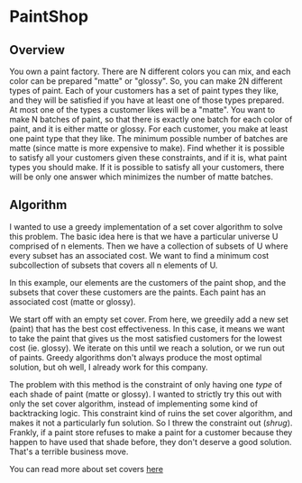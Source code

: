 # PaintShop

## Overview
You own a paint factory. There are N different colors you can mix, and each color can be prepared "matte" or "glossy". So, you can make 2N different types of paint. Each of your customers has a set of paint types they like, and they will be satisfied if you have at least one of those types prepared. At most one of the types a customer likes will be a "matte". You want to make N batches of paint, so that there is exactly one batch for each color of paint, and it is either matte or glossy. For each customer, you make at least one paint type that they like. The minimum possible number of batches are matte (since matte is more expensive to make). Find whether it is possible to satisfy all your customers given these constraints, and if it is, what paint types you should make. If it is possible to satisfy all your customers, there will be only one answer which minimizes the number of matte batches.

## Algorithm 
I wanted to use a greedy implementation of a set cover algorithm to solve this problem.  The basic idea here is that we have a particular universe U comprised of n elements.  Then we have a collection of subsets of U where every subset has an associated cost. We want to find a minimum cost subcollection of subsets that covers all n elements of U.

In this example, our elements are the customers of the paint shop, and the subsets that cover these customers are the paints.  Each paint has an associated cost (matte or glossy).  

We start off with an empty set cover.  From here, we greedily add a new set (paint) that has the best cost effectiveness.  In this case, it means we want to take the paint that gives us the most satisfied customers for the lowest cost (ie. glossy).  We iterate on this until we reach a solution, or we run out of paints.  Greedy algorithms don't always produce the most optimal solution, but oh well, I already work for this company.

The problem with this method is the constraint of only having one *type* of each shade of paint (matte or glossy).  I wanted to strictly try this out with only the set cover algorithm, instead of implementing some kind of backtracking logic. This constraint kind of ruins the set cover algorithm, and makes it not a particularly fun solution.  So I threw the constraint out (*shrug*).  Frankly, if a paint store refuses to make a paint for a customer because they happen to have used that shade before, they don't deserve a good solution.  That's a terrible business move.

You can read more about set covers [here](https://www.geeksforgeeks.org/set-cover-problem-set-1-greedy-approximate-algorithm/)
